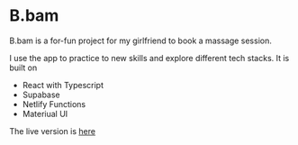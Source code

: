 # B.bam

B.bam is a for-fun project for my girlfriend to book a massage session.

I use the app to practice to new skills and explore different tech stacks. It is built on

- React with Typescript
- Supabase
- Netlify Functions
- Materiual UI

The live version is [here](https://bbam.netlify.app/)
